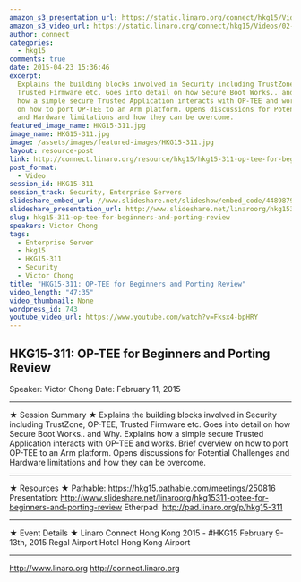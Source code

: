 ```yaml
---
amazon_s3_presentation_url: https://static.linaro.org/connect/hkg15/Videos/02-11-Wednesday/HKG15-311.pdf
amazon_s3_video_url: https://static.linaro.org/connect/hkg15/Videos/02-11-Wednesday/HKG15-311%20OP-TEE%20for%20Beginners%20and%20Porting%20Review.mp4
author: connect
categories:
  - hkg15
comments: true
date: 2015-04-23 15:36:46
excerpt:
  Explains the building blocks involved in Security including TrustZone, OP-TEE,
  Trusted Firmware etc. Goes into detail on how Secure Boot Works.. and Why. Explains
  how a simple secure Trusted Application interacts with OP-TEE and works. Brief overview
  on how to port OP-TEE to an Arm platform. Opens discussions for Potential Challenges
  and Hardware limitations and how they can be overcome.
featured_image_name: HKG15-311.jpg
image_name: HKG15-311.jpg
image: /assets/images/featured-images/HKG15-311.jpg
layout: resource-post
link: http://connect.linaro.org/resource/hkg15/hkg15-311-op-tee-for-beginners-and-porting-review/
post_format:
  - Video
session_id: HKG15-311
session_track: Security, Enterprise Servers
slideshare_embed_url: //www.slideshare.net/slideshow/embed_code/44898792
slideshare_presentation_url: http://www.slideshare.net/linaroorg/hkg15311-optee-for-beginners-and-porting-review
slug: hkg15-311-op-tee-for-beginners-and-porting-review
speakers: Victor Chong
tags:
  - Enterprise Server
  - hkg15
  - HKG15-311
  - Security
  - Victor Chong
title: "HKG15-311: OP-TEE for Beginners and Porting Review"
video_length: "47:35"
video_thumbnail: None
wordpress_id: 743
youtube_video_url: https://www.youtube.com/watch?v=Fksx4-bpHRY
---
```


## HKG15-311: OP-TEE for Beginners and Porting Review

Speaker: Victor Chong
Date: February 11, 2015

---

★ Session Summary ★
Explains the building blocks involved in Security including TrustZone, OP-TEE, Trusted Firmware etc. Goes into detail on how Secure Boot Works.. and Why. Explains how a simple secure Trusted Application interacts with OP-TEE and works. Brief overview on how to port OP-TEE to an Arm platform. Opens discussions for Potential Challenges and Hardware limitations and how they can be overcome.

---

★ Resources ★
Pathable: https://hkg15.pathable.com/meetings/250816
Presentation: http://www.slideshare.net/linaroorg/hkg15311-optee-for-beginners-and-porting-review
Etherpad: http://pad.linaro.org/p/hkg15-311

---

★ Event Details ★
Linaro Connect Hong Kong 2015 - #HKG15
February 9-13th, 2015
Regal Airport Hotel Hong Kong Airport

---

http://www.linaro.org
http://connect.linaro.org
